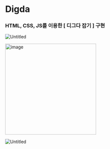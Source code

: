 # Digda
### HTML, CSS, JS를 이용한  [ 디그다 잡기 ] 구현

![Untitled](https://user-images.githubusercontent.com/78525973/161256278-c87a8b8e-ab39-4484-a855-50ecdaa47e74.png)


<img width="292" alt="image" src="https://user-images.githubusercontent.com/78525973/161259821-8a9d9261-55b3-4657-a7db-4fa54234f1d4.png">


![Untitled](https://s3-us-west-2.amazonaws.com/secure.notion-static.com/a7de9178-03fa-43ed-867b-13c6edab6aa1/Untitled.png)
